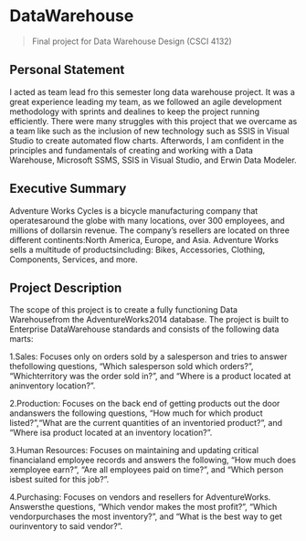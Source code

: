 # DataWarehouse
>Final project for Data Warehouse Design (CSCI 4132)

## Personal Statement

I acted as team lead fro this semester long data warehouse project. It was a great experience leading my team, as we followed an agile development methodology with sprints and dealines to keep the project running efficiently. There were many struggles with this project that we overcame as a team like such as the inclusion of new technology such as SSIS in Visual Studio to create automated flow charts. Afterwords, I am confident in the principles and fundamentals of creating and working with a Data Warehouse, Microsoft SSMS, SSIS in Visual Studio, and Erwin Data Modeler.

## Executive Summary
Adventure Works Cycles is a bicycle manufacturing company that operatesaround the globe with many locations, over 300 employees, and millions of dollarsin revenue. The company’s resellers are located on three different continents:North America, Europe, and Asia. Adventure Works sells a multitude of productsincluding: Bikes, Accessories, Clothing, Components, Services, and more.

## Project Description
The scope of this project is to create a fully functioning Data Warehousefrom the AdventureWorks2014 database. The project is built to Enterprise DataWarehouse standards and consists of the following data marts:

1.Sales: Focuses only on orders sold by a salesperson and tries to answer thefollowing questions, “Which salesperson sold which orders?”, “Whichterritory was the order sold in?”, and “Where is a product located at aninventory location?”.

2.Production: Focuses on the back end of getting products out the door andanswers the following questions, “How much for which product listed?”,“What are the current quantities of an inventoried product?”, and “Where isa product located at an inventory location?”.

3.Human Resources: Focuses on maintaining and updating critical financialand employee records and answers the following, “How much does xemployee earn?”, “Are all employees paid on time?”, and “Which person isbest suited for this job?”.

4.Purchasing: Focuses on vendors and resellers for AdventureWorks. Answersthe questions, “Which vendor makes the most profit?”, “Which vendorpurchases the most inventory?”, and “What is the best way to get ourinventory to said vendor?”.
